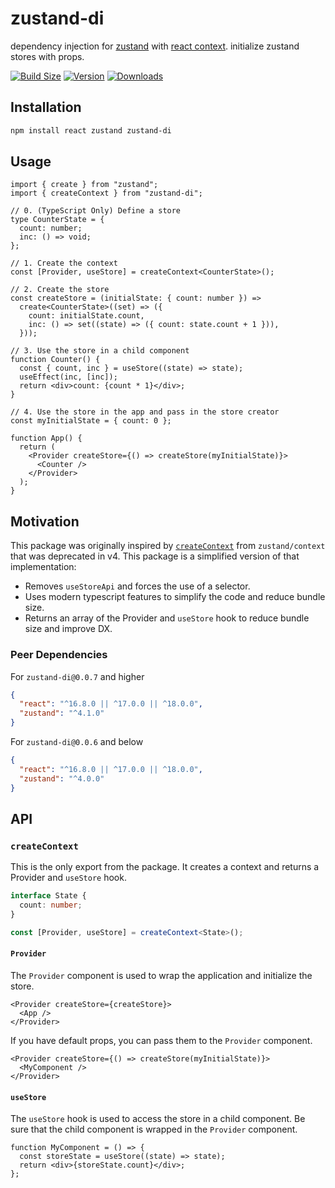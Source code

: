 # zustand-di

dependency injection for [zustand](https://github.com/pmndrs/zustand) with [react context](https://react.dev/learn/passing-data-deeply-with-context). initialize zustand stores with props.

[![Build Size](https://img.shields.io/bundlephobia/minzip/zustand-di?label=bundle%20size&style=flat&colorA=000000&colorB=000000)](https://bundlephobia.com/result?p=zustand-di)
[![Version](https://img.shields.io/npm/v/zustand-di?style=flat&colorA=000000&colorB=000000)](https://www.npmjs.com/package/zustand-di)
[![Downloads](https://img.shields.io/npm/dt/zustand-di?style=flat&colorA=000000&colorB=000000)](https://www.npmjs.com/package/zustand-di)

## Installation

```bash
npm install react zustand zustand-di
```

## Usage

```tsx
import { create } from "zustand";
import { createContext } from "zustand-di";

// 0. (TypeScript Only) Define a store
type CounterState = {
  count: number;
  inc: () => void;
};

// 1. Create the context
const [Provider, useStore] = createContext<CounterState>();

// 2. Create the store
const createStore = (initialState: { count: number }) =>
  create<CounterState>((set) => ({
    count: initialState.count,
    inc: () => set((state) => ({ count: state.count + 1 })),
  }));

// 3. Use the store in a child component
function Counter() {
  const { count, inc } = useStore((state) => state);
  useEffect(inc, [inc]);
  return <div>count: {count * 1}</div>;
}

// 4. Use the store in the app and pass in the store creator
const myInitialState = { count: 0 };

function App() {
  return (
    <Provider createStore={() => createStore(myInitialState)}>
      <Counter />
    </Provider>
  );
}
```

## Motivation

This package was originally inspired by [`createContext`](https://github.com/pmndrs/zustand/blob/main/src/context.ts) from `zustand/context` that was deprecated in v4. This package is a simplified version of that implementation:

- Removes `useStoreApi` and forces the use of a selector.
- Uses modern typescript features to simplify the code and reduce bundle size.
- Returns an array of the Provider and `useStore` hook to reduce bundle size and improve DX.

### Peer Dependencies

For `zustand-di@0.0.7` and higher

```json
{
  "react": "^16.8.0 || ^17.0.0 || ^18.0.0",
  "zustand": "^4.1.0"
}
```

For `zustand-di@0.0.6` and below

```json
{
  "react": "^16.8.0 || ^17.0.0 || ^18.0.0",
  "zustand": "^4.0.0"
}
```

## API

### `createContext`

This is the only export from the package. It creates a context and returns a Provider and `useStore` hook.

```ts
interface State {
  count: number;
}

const [Provider, useStore] = createContext<State>();
```

#### `Provider`

The `Provider` component is used to wrap the application and initialize the store.

```tsx
<Provider createStore={createStore}>
  <App />
</Provider>
```

If you have default props, you can pass them to the `Provider` component.

```tsx
<Provider createStore={() => createStore(myInitialState)}>
  <MyComponent />
</Provider>
```

#### `useStore`

The `useStore` hook is used to access the store in a child component. Be sure that the child component is wrapped in the `Provider` component.


```tsx
function MyComponent = () => {
  const storeState = useStore((state) => state);
  return <div>{storeState.count}</div>;
};
```